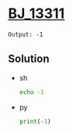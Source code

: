 # [BJ_13311](https://acmicpc.net/problem/13311)



```txt
Output: -1
```

## Solution

* sh

  ```sh
  echo -1
  ```

* py

  ```py
  print(-1)
  ```
